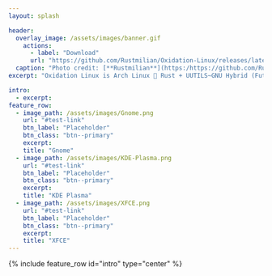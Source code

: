 ```yaml
---
layout: splash

header:
  overlay_image: /assets/images/banner.gif
    actions:
      - label: "Download"
      url: "https://github.com/Rustmilian/Oxidation-Linux/releases/latest"
  caption: "Photo credit: [**Rustmilian**](https:/https://github.com/Rustmilian/)"
excerpt: "Oxidation Linux is Arch Linux 💖 Rust + UUTILS~GNU Hybrid (Future UUTILS Only)"

intro:
  - excerpt:
feature_row:
  - image_path: /assets/images/Gnome.png
    url: "#test-link"
    btn_label: "Placeholder"
    btn_class: "btn--primary"
    excerpt:
    title: "Gnome"
  - image_path: /assets/images/KDE-Plasma.png
    url: "#test-link"
    btn_label: "Placeholder"
    btn_class: "btn--primary"
    excerpt:
    title: "KDE Plasma"
  - image_path: /assets/images/XFCE.png
    url: "#test-link"
    btn_label: "Placeholder"
    btn_class: "btn--primary"
    excerpt:
    title: "XFCE"
---
```


{% include feature_row id="intro" type="center" %}
